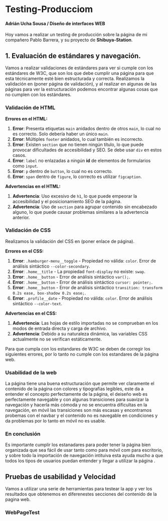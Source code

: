 # Testing-Producciom
#### Adrián Ucha Sousa / Diseño de interfaces WEB

Hoy vamos a realizar un testing de producción sobre la página de mi compañero Pablo Barrera, y su proyecto de **Shibuya-Station**.

## 1. Evaluación de estándares y navegación.
Vamos a realizar validaciones de estándares para ver si cumple con los estándares de W3C, que son los que debe cumplir una página para que esta técnicamente esté bien estructurada y correcta.
Realizamos la validación en (poner página de validación), y al realizar en algunas de las páginas para ver la estructuración podemos encontrar algunas cosas que no cumplen con los estándares.

### Validación de HTML
**Errores en el HTML:**
1. **Error**: Presenta etiquetas `main` anidados dentro de otros `main`, lo cual no es correcto. Solo debería haber un único `main`.
2. **Error**: Múltiples `footer` anidados, lo cual también es incorrecto.
3. **Error**: Existen `section` que no tienen ningún título, lo que puede provocar dificultades de accesibilidad y SEO. Se debe usar `div` en estos casos.
4. **Error**: `label` no enlazadas a ningún **id** de elementos de formularios como `input`.
5. **Error**: `p` dentro de `button`, lo cual no es correcto.
6. **Error**: `span` dentro de `figure`, lo correcto es utilizar `figcaption`.

**Advertencias en el HTML:**
1. **Advertencia**: Uso excesivo de `h1`, lo que puede empeorar la accesibilidad y el posicionamiento SEO de la página.
2. **Advertencia**: Uso de `section` para agrupar contenido sin encabezado alguno, lo que puede causar problemas similares a la advertencia anterior.

### Validación de CSS
Realizamos la validación del CSS en (poner enlace de página).

**Errores en el CSS:**
1. **Error**: `.hamburger-menu__toggle` - Propiedad no válida: `color`. Error de análisis sintáctico `--color-secondary`.
2. **Error**: `.home__title` - La propiedad `font-display` no existe: `swap`.
3. **Error**: `.home__button` - Error de análisis sintáctico `var();`.
4. **Error**: `.home__button` - Error de análisis sintáctico `cursor: pointer;`.
5. **Error**: `.home__button` - Error de análisis sintáctico `transition: transform 0.2s ease, box-shadow 0.2s ease;`.
6. **Error**: `.profile__date` - Propiedad no válida: `color`. Error de análisis sintáctico `--color-text`.

**Advertencias en el CSS:**
1. **Advertencia**: Las hojas de estilo importadas no se comprueban en los modos de entrada directa y carga de archivo.
2. **Advertencia**: Debido a su naturaleza dinámica, las variables CSS actualmente no se verifican estáticamente.

Para que cumpla con los estandares de W3C se deben de corregir los siguientes errores, por lo tanto no cumple con los estandares de la página web.

### Usabilidad de la web
La página tiene una buena estructuración que permite ver claramente el contenido de la página con colores y tipografías legibles, este da a entender el concepto perfectamente de la página, el deiseño web es perfectamente navegable y con algunas transiciones para suavizar la navegación y hacerla más cómoda y no se encuentra díficultas en la navegación, en 
móvil las transiciones son más escasas y encontramos probemas con el navbar y el contenido no es navegable en condiciones y da problemas por lo tanto en móvil no es usable.

### En conclusión
Es importante cumplir los estanadares para poder tener la página bien organizada que sea fácil de usar tanto como para móvil com para escritorio, y sobre todo la importación de navegación intituiva esta ayuda mucho a que todos los tipos de usuarios puedan entender y llegar a utilizar la página .

## Pruebas de usabilidad y Velocidad
Vamos a utilizar una serie de herramientas para testear la app y ver los resultados que obtenemos en diferenestes secciones del contenido de la pagina web.
### WebPageTest

